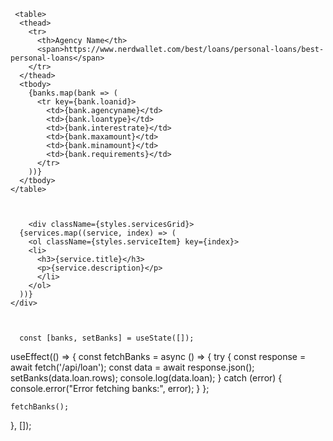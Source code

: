     <table>
      <thead>
        <tr>
          <th>Agency Name</th>
          <span>https://www.nerdwallet.com/best/loans/personal-loans/best-personal-loans</span>
        </tr>
      </thead>
      <tbody>
        {banks.map(bank => (
          <tr key={bank.loanid}>
            <td>{bank.agencyname}</td>
            <td>{bank.loantype}</td>
            <td>{bank.interestrate}</td>
            <td>{bank.maxamount}</td>
            <td>{bank.minamount}</td>
            <td>{bank.requirements}</td>
          </tr>
        ))}
      </tbody>
    </table>



        <div className={styles.servicesGrid}>
      {services.map((service, index) => (
        <ol className={styles.serviceItem} key={index}>
        <li>
          <h3>{service.title}</h3>
          <p>{service.description}</p>
          </li>
        </ol>
      ))}
    </div>



      const [banks, setBanks] = useState([]);

  useEffect(() => {
    const fetchBanks = async () => {
      try {
        const response = await fetch('/api/loan');
        const data = await response.json();
        setBanks(data.loan.rows);
        console.log(data.loan);
      } catch (error) {
        console.error("Error fetching banks:", error);
      }
    };

    fetchBanks();
  }, []);
